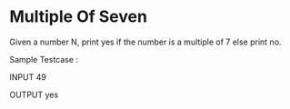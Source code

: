 # Multiple Of Seven
Given a number N, print yes if the number is a multiple of 7 else print no.

Sample Testcase :

INPUT
49

OUTPUT
yes

